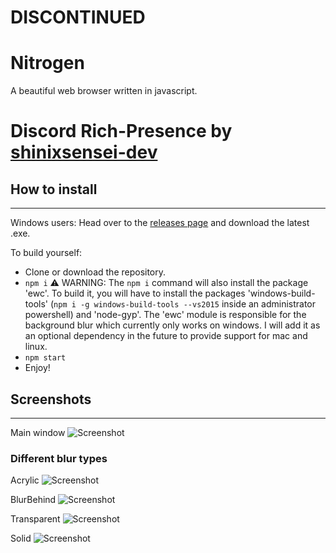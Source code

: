 # **DISCONTINUED**

# Nitrogen
A beautiful web browser written in javascript.


# Discord Rich-Presence by [shinixsensei-dev](https://github.com/shinixsensei-dev)

## How to install
------
Windows users: Head over to the [releases page](https://github.com/rmcproductions/nitrogen/releases) and download the latest .exe.

To build yourself:
* Clone or download the repository.
* `npm i` ⚠ WARNING: The `npm i` command will also install the package 'ewc'. To build it, you will have to install the packages 'windows-build-tools' (`npm i -g windows-build-tools --vs2015` inside an administrator powershell)  and 'node-gyp'. The 'ewc' module is responsible for the background blur which currently only works on windows. I will add it as an optional dependency in the future to provide support for mac and linux.
* `npm start`
* Enjoy!

## Screenshots
------
Main window
![Screenshot](Screenshots/mainwindow.png)

### Different blur types
Acrylic
![Screenshot](Screenshots/blurAcrylic.png)

BlurBehind
![Screenshot](Screenshots/blurBehind.png)

Transparent
![Screenshot](Screenshots/blurTransparent.png)

Solid
![Screenshot](Screenshots/blurSolid.png)
